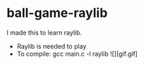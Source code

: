 # ball-game-raylib
I made this to learn raylib.

- Raylib is needed to play
- To compile: gcc main.c -l raylib
![][gif.gif]
